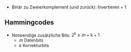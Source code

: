 - Binär zu Zweierkomplement (und zurück): Invertieren + 1

## Hammingcodes
- Notwendige zusätzliche Bits: $2^k \ge m + k + 1$
	- $m$ Datenbits
	- $k$ Korrekturbits